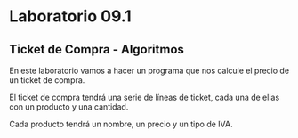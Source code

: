 # Laboratorio 09.1

## **Ticket de Compra - Algoritmos**

En este laboratorio vamos a hacer un programa que nos calcule el precio de un ticket de compra.

El ticket de compra tendrá una serie de líneas de ticket, cada una de ellas con un producto y una cantidad.

Cada producto tendrá un nombre, un precio y un tipo de IVA.